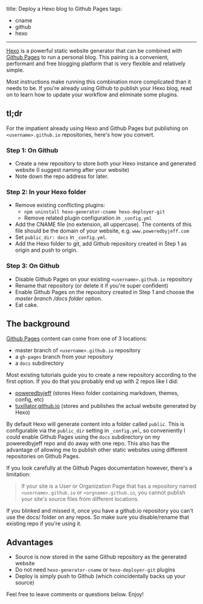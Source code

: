 title: Deploy a Hexo blog to Github Pages
tags:
- cname
- github
- hexo
---
[Hexo](https://hexo.io) is a powerful static website generator that can be combined with [Github Pages](https://pages.github.com) to run a personal blog. This pairing is a convenient, performant and free blogging platform that is very flexible and relatively simple.

Most instructions make running this combination more complicated than it needs to be. If you're already using Github to publish your Hexo blog, read on to learn how to update your workflow and eliminate some plugins.
<!-- more -->

## tl;dr
For the impatient already using Hexo and Github Pages but publishing on `<username>.github.io` repositories, here's how you convert.

### Step 1: On Github
* Create a new repository to store both your Hexo instance and generated website (I suggest naming after your website)
* Note down the repo address for later.

### Step 2: In your Hexo folder
* Remove existing conflicting plugins:
  * `npm uninstall hexo-generator-cname hexo-deployer-git`
  * Remove related plugin configuration in `_config.yml`
* Add the CNAME file (no extension, all uppercase). The contents of this file should be the domain of your website, e.g. `www.poweredbyjeff.com`
* Set `public_dir: docs` in `_config.yml`.
* Add the Hexo folder to git, add Github repository created in Step 1 as origin and push to origin.

### Step 3: On Github
* Disable Github Pages on your existing `<username>.github.io` repository
* Rename that repository (or delete it if you're super confident)
* Enable Github Pages on the repository created in Step 1 and choose the *master branch /docs folder* option.
* Eat cake.

## The background
[Github Pages](https://help.github.com/articles/configuring-a-publishing-source-for-github-pages/) content can come from one of 3 locations:
 * master branch of `<username>.github.io` repository
 * a `gh-pages` branch from your repository
 * a `docs` subdirectory

Most existing tutorials guide you to create a new repository according to the first option. If you do that you probably end up with 2 repos like I did:
* [poweredbyjeff](https://github.com/tuxillator/poweredbyjeff) (stores Hexo folder containing markdown, themes, config, etc)
* [tuxillator.github.io](https://github.com/tuxillator/tuxillator.github.io) (stores and publishes the actual website generated by Hexo)

By default Hexo will generate content into a folder called `public`. This is configurable via the `public_dir` setting in `_config.yml`, so conveniently I could enable Github Pages using the `docs` subdirectory on my poweredbyjeff repo and do away with one repo. This also has the advantage of allowing me to publish other static websites using different repositories on Github Pages.

If you look carefully at the Github Pages documentation however, there's a limitation:

> If your site is a User or Organization Page that has a repository named `<username>.github.io` or `<orgname>.github.io`, you cannot publish your site's source files from different locations.

If you blinked and missed it, once you have a github.io repository you can't use the docs/ folder on any repos. So make sure you disable/rename that existing repo if you're using it.

## Advantages
* Source is now stored in the same Github repository as the generated website
* Do not need `hexo-generator-cname` or `hexo-deployer-git` plugins
* Deploy is simply push to Github (which coincidentally backs up your source)

Feel free to leave comments or questions below. Enjoy!
